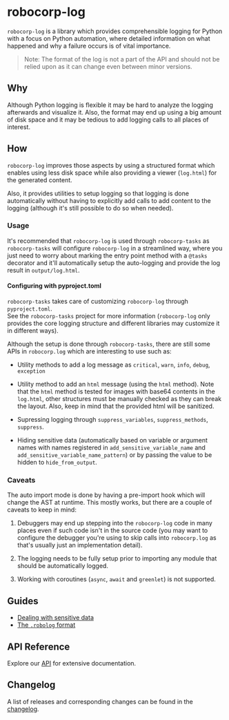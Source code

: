 # robocorp-log

`robocorp-log` is a library which provides comprehensible logging for Python with a focus on Python automation, where detailed information on what happened and why a failure occurs is of vital importance.

> Note: The format of the log is not a part of the API and should  not be relied upon as it can change even between minor versions.

## Why

Although Python logging is flexible it may be hard to analyze the logging afterwards and visualize it. Also, the format may end up using a big amount of disk space and it may be tedious to add logging calls to all places of interest.

## How

`robocorp-log` improves those aspects by using a structured format which enables using less disk space while also providing a viewer (`log.html`) for the generated content.

Also, it provides utilities to setup logging so that logging is done automatically without having to explicitly add calls to add content to the logging (although it's still possible to do so when needed).

### Usage

It's recommended that `robocorp-log` is used through `robocorp-tasks` as `robocorp-tasks` will configure `robocorp-log` in a streamlined way, where you just need to worry about marking the entry point method with a `@tasks` decorator and it'll automatically setup the auto-logging and provide the log result in `output/log.html`.

#### Configuring with pyproject.toml

`robocorp-tasks` takes care of customizing `robocorp-log` through `pyproject.toml`.  
See the `robocorp-tasks` project for more information (`robocorp-log` only provides the core logging structure and different libraries may customize it in different ways).

Although the setup is done through `robocorp-tasks`, there are still some APIs in `robocorp.log` which are interesting to use such as:

- Utility methods to add a log message as `critical`, `warn`, `info`, `debug`, `exception`

- Utility method to add an `html` message (using the `html` method). Note that the `html` method is tested for images with base64 contents in the `log.html`, other structures must be manually checked as they can break the layout. Also, keep in mind that the provided html will be sanitized.
  
- Supressing logging through `suppress_variables`, `suppress_methods`, `suppress`.

- Hiding sensitive data (automatically based on variable or argument names with names registered in `add_sensitive_variable_name` and `add_sensitive_variable_name_pattern`) or by passing the value to be hidden to `hide_from_output`.
  
### Caveats

The auto import mode is done by having a pre-import hook which will change the AST at runtime. This mostly works, but there are a couple of caveats to keep in mind:

1. Debuggers may end up stepping into the `robocorp-log` code in
many places even if such code isn't in the source code (you may want to configure the debugger you're using to skip calls into `robocorp.log` as that's usually just an implementation detail).

2. The logging needs to be fully setup prior to importing any module that should be automatically logged.

3. Working with coroutines (`async`, `await` and `greenlet`) is not supported.

## Guides

- [Dealing with sensitive data](https://github.com/robocorp/robocorp/blob/master/log/docs/guides/00-sensitive-data.md)
- [The `.robolog` format](https://github.com/robocorp/robocorp/blob/master/log/docs/guides/01-robolog-format.md)

## API Reference

Explore our [API](https://github.com/robocorp/robocorp/blob/master/log/docs/api/README.md) for extensive documentation.

## Changelog

A list of releases and corresponding changes can be found in the [changelog](https://github.com/robocorp/robocorp/blob/master/log/docs/CHANGELOG.md).
